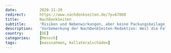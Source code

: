 ```yaml
---
date:          2020-11-20
redirect:      https://www.nachdenkseiten.de/?p=67088
title:         NachDenkSeiten
subtitle:      'Risiken und Nebenwirkungen, aber keine Packungsbeilage. Die Corona-Eindämmung droht mehr Leid zu verursachen, als sie verhindert.'
description:   'Vorbemerkung der NachDenkSeiten-Redaktion: Weil die Folgen der Corona-Maßnahmen offensichtlich nicht im Blick der politisch entscheidenden Personen sind, haben wir auf den NachDenkSeiten am 22. Oktober unter der Überschrift „Die im Dunkeln sieht man nicht“ um Erfahrungsberichte unserer Leserinnen und Leser gebeten. Diese haben wir dann am 26. Oktober und am 10. November dokumentiert. Die Erfah ...'
country:       [DE]
categories:    [Mensch]
tags:          [massnahmen, kollateralschäden]
---
```

